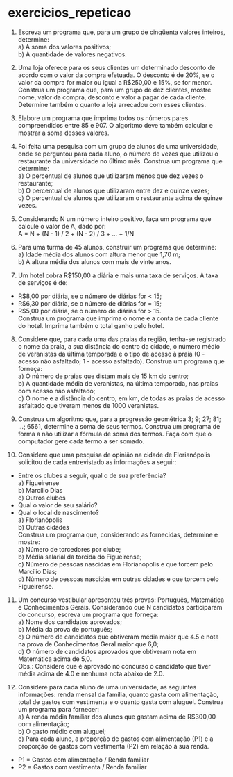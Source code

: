 # exercicios_repeticao

1. Escreva um programa que, para um grupo de cinqüenta valores inteiros, 
determine:  
a) A soma dos valores positivos;  
b) A quantidade de valores negativos.

2. Uma loja oferece para os seus clientes um determinado desconto de 
acordo com o valor da compra efetuada. O desconto é de 20%, se o valor da 
compra for maior ou igual a R$250,00 e 15%, se for menor. Construa um 
programa que, para um grupo de dez clientes, mostre nome, valor da compra, 
desconto e valor a pagar de cada cliente. Determine também o quanto a loja 
arrecadou com esses clientes.

3. Elabore um programa que imprima todos os números pares 
compreendidos entre 85 e 907. O algoritmo deve também calcular e mostrar a 
soma desses valores.

4. Foi feita uma pesquisa com um grupo de alunos de uma universidade, 
onde se perguntou para cada aluno, o número de vezes que utilizou o 
restaurante da universidade no último mês. Construa um programa que 
determine:  
a) O percentual de alunos que utilizaram menos que dez vezes o 
restaurante;  
b) O percentual de alunos que utilizaram entre dez e quinze vezes;  
c) O percentual de alunos que utilizaram o restaurante acima de quinze 
vezes.

5. Considerando N um número inteiro positivo, faça um programa que 
calcule o valor de A, dado por:  
A = N + (N - 1) / 2 + (N - 2) / 3 + ... + 1/N

6. Para uma turma de 45 alunos, construir um programa que determine:  
a) Idade média dos alunos com altura menor que 1,70 m;  
b) A altura média dos alunos com mais de vinte anos.

7. Um hotel cobra R$150,00 a diária e mais uma taxa de serviços. A taxa 
de serviços é de:  
- R$8,00 por diária, se o número de diárias for < 15;  
- R$6,30 por diária, se o número de diárias for = 15;  
- R$5,00 por diária, se o número de diárias for > 15.    
Construa um programa que imprima o nome e a conta de cada cliente do hotel. 
Imprima também o total ganho pelo hotel.

8. Considere que, para cada uma das praias da região, tenha-se registrado 
o nome da praia, a sua distância do centro da cidade, o número médio de 
veranistas da última temporada e o tipo de acesso à praia (0 - acesso não 
asfaltado; 1 - acesso asfaltado). Construa um programa que forneça:  
a) O número de praias que distam mais de 15 km do centro;  
b) A quantidade média de veranistas, na última temporada, nas praias com 
acesso não asfaltado;  
c) O nome e a distância do centro, em km, de todas as praias de acesso 
asfaltado que tiveram menos de 1000 veranistas.

9. Construa um algoritmo que, para a progressão geométrica 3; 9; 27; 81;
...; 6561, determine a soma de seus termos. Construa um programa de forma a 
não utilizar a fórmula de soma dos termos. Faça com que o computador gere 
cada termo a ser somado.

10. Considere que uma pesquisa de opinião na cidade de Florianópolis 
solicitou de cada entrevistado as informações a seguir:
- Entre os clubes a seguir, qual o de sua preferência?  
a) Figueirense  
b) Marcílio Dias  
c) Outros clubes
- Qual o valor de seu salário?
- Qual o local de nascimento?  
a) Florianópolis  
b) Outras cidades  
Construa um programa que, considerando as fornecidas, determine e 
mostre:  
a) Número de torcedores por clube;  
b) Média salarial da torcida do Figueirense;  
c) Número de pessoas nascidas em Florianópolis e que torcem pelo
Marcílio Dias;  
d) Número de pessoas nascidas em outras cidades e que torcem pelo
Figueirense.

11. Um concurso vestibular apresentou três provas: Português, Matemática 
e Conhecimentos Gerais. Considerando que N candidatos participaram do 
concurso, escreva um programa que forneça:  
a) Nome dos candidatos aprovados;  
b) Média da prova de português;  
c) O número de candidatos que obtiveram média maior que 4.5 e nota na 
prova de Conhecimentos Geral maior que 6,0;  
d) O número de candidatos aprovados que obtiveram nota em Matemática 
acima de 5,0.  
 Obs.: Considere que é aprovado no concurso o candidato que tiver média 
acima de 4.0 e nenhuma nota abaixo de 2.0.

12. Considere para cada aluno de uma universidade, as seguintes
informações: renda mensal da família, quanto gasta com alimentação, total de 
gastos com vestimenta e o quanto gasta com aluguel. Construa um programa
para fornecer:  
a) A renda média familiar dos alunos que gastam acima de R$300,00 com 
alimentação;  
b) O gasto médio com aluguel;  
c) Para cada aluno, a proporção de gastos com alimentação (P1) e a 
proporção de gastos com vestimenta (P2) em relação à sua renda.
- P1 = Gastos com alimentação / Renda familiar
- P2 = Gastos com vestimenta / Renda familiar
